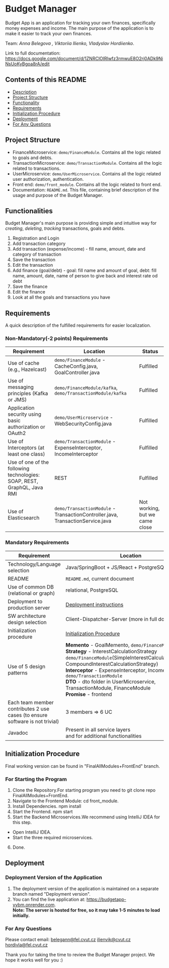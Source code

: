 # Budget Manager

Budget App is an application for tracking your own finances, specifically money expenses and income. The main purpose of the application is to make it easier to track your own finances.

Team: *Anna Belegova , Viktoriia Ilienko, Vladyslav Hordiienko*.

Link to full documentation: https://docs.google.com/document/d/1ZNRClOIRlwfz3rmwuE8O2rj0ADk9NiNsUoKyBgoa8rA/edit

## Contents of this README
- [Description](#description)
- [Project Structure](#project-structure)
- [Functionality](#functionalities)
- [Requirements](#requirements)
- [Initialization Procedure](#initialization-procedure)
- [Deployment](#deployment)
- [For Any Questions](#for-any-questions)

## Project Structure

- FinanceMicroservice: `demo/FinanceModule`. Contains all the logic related to goals and debts.
- TransactionMicroservice: `demo/TransactionModule`. Contains all the logic related to transactions.
- UserMicroservice: `demo/UserMicroservice`. Contains all the logic related user authorization, authentication.
- Front end:  `demo/front_module`. Contains all the logic related to front end.
- Documentation: `README.md`. This file, containing brief description of the usage and purpose of the Budget Manager.

## Functionalities
Budget Manager's main purpose is providing simple and intuitive way for *creating*, *deleting*, *tracking* transactions, goals and debts.
1. Registration and Login
2. Add transaction category
3. Add transaction (expense/income) - fill name, amount, date and category of transaction
4. Save the transaction
5. Edit the transaction
6. Add finance (goal/debt) - goal: fill name and amount of goal, debt: fill name, amount, date, name of person to give back and interest rate od debt
7. Save the finance
8. Edit the finance
9. Look at all the goals and transactions you have

## Requirements

A quick description of the fulfilled requirements for easier localization.

### Non-Mandatory(-2 points) Requirements

| Requirement                                                              | Location                                                                       | Status                              |
|--------------------------------------------------------------------------|--------------------------------------------------------------------------------|-------------------------------------|
| Use of cache (e.g., Hazelcast)                                           | `demo/FinanceModule` - CacheConfig.java, GoalController.java                   | Fulfilled                           |
| Use of messaging principles (Kafka or JMS)                               | `demo/FinanceModule/kafka`,<br/> `demo/TransactionModule/kafka`                | Fulfilled                           |
| Application security using basic authorization or OAuth2                 | `demo/UserMicroservice` - WebSecurityConfig.java                               | Fulfilled                           |
| Use of Interceptors (at least one class)                                 | `demo/TransactionModule` - ExpenseInterceptor, IncomeInterceptor               | Fulfilled                           |
| Use of one of the following technologies: SOAP, REST, GraphQL, Java RMI  | REST                                                                           | Fulfilled                           |
| Use of Elasticsearch                                                     | `demo/TransactionModule` - TransactionController.java, TransactionService.java | Not working, <br/>but we came close |

### Mandatory Requirements

| Requirement                                                                  | Location                                                                                                                                                                                                                                                                                                                                                                                      | Status    |
|------------------------------------------------------------------------------|-----------------------------------------------------------------------------------------------------------------------------------------------------------------------------------------------------------------------------------------------------------------------------------------------------------------------------------------------------------------------------------------------|-----------|
| Technology/Language selection                                                | Java/SpringBoot + JS/React + PostgreSQL                                                                                                                                                                                                                                                                                                                                            | Fulfilled |
| README                                                                       | `README.md`, current document                                                                                                                                                                                                                                                                                                                                                                 | Fulfilled |
| Use of common DB (relational or graph)                                       | relational, PostgreSQL                                                                                                                                                                                                                                                                                                                                                                        | Fulfilled |
| Deployment to production server                                              | [Deployment instructions](#deployment)                                                                                                                                                                                                                                                                                                                                                        | Fulfilled |
| SW architecture design selection                                             | Client-Dispatcher-Server (more in full document)                                                                                                                                                                                                                                                                                                                                              | Fulfilled |
| Initialization procedure                                                     | [Initialization Procedure](#initialization-procedure)                                                                                                                                                                                                                                                                                                                                         | Fulfilled |
| Use of 5 design patterns                                                     | **Memento** - GoalMemento, `demo/FinanceModule` <br/>**Strategy** - InterestCalculationStrategy  `demo/FinanceModule`(SimpleInterestCalculationStrategy,  CompoundInterestCalculationStrategy)<br/>**Interceptor** - ExpenseInterceptor, IncomeInterceptor `demo/TransactionModule`<br/>**DTO** - dto folder in UserMicroservice, TransactionModule, FinanceModule <br/>**Promise** - frontend | Fulfilled |
| Each team member contributes 2 use cases (to ensure software is not trivial) | 3 members => 6 UC                                                                                                                                                                                                                                                                                                                                                                             | Fulfilled |
| Javadoc                                                                      | Present in all service layers <br/> and for additional functionalities                                                                                                                                                                                                                                                                                                                        | Fulfilled |


## Initialization Procedure
Final working version can be found in "FinalAllModules+FrontEnd" branch.
### For Starting the Program

1. Clone the Repository.For starting program you need to git clone repo FinalAllModules+FrontEnd.
2. Navigate to the Frontend Module: cd front_module.
3. Install Dependencies. npm install
4. Start the Frontend. npm start
5. Start the Backend Microservices.We recommend using IntelliJ IDEA for this step.
-  Open IntelliJ IDEA.
- Start the three required microservices.
6. Done.

## Deployment
### Deployment Version of the Application
1. The deployment version of the application is maintained on a separate branch named "Deployment version".
2. You can find the live application at: https://budgetapp-yybm.onrender.com.  
   **Note: The server is hosted for free, so it may take 1-5 minutes to load initially.**

### For Any Questions
Please contact email:
belegann@fel.cvut.cz
ilienvik@cvut.cz
hordivla@fel.cvut.cz

Thank you for taking the time to review the Budget Manager project. We hope it works well for you :)
